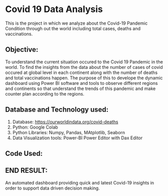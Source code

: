 # Covid 19 Data Analysis
This is the project in which we analyze about the Covid-19 Pandemic Condition through out the world including total cases, deaths and vaccinations.
## Objective:
To understand the current situation occured to the Covid 19 Pandemic in the world. To find the insights from the data about the number of cases of covid occured at global level in each continent along with the number of deaths and total vaccinations happen. The purpose of this to develope the dynamic dashboard using Power BI software and tools to observe different regions and continents so that understand the trends of this pandemic and make counter plan according to the regions.

## Database and Technology used:
1. Database: https://ourworldindata.org/covid-deaths
2. Python: Google Colab
3. Python Libraries: Numpy, Pandas, MAtplotlib, Seaborn
4. Data Visualization tools: Power-BI Power Editor with Dax Editor

## Code Used:

## END RESULT:
An automated dashboard providing quick and latest Covid-19 insights in order to support data driven decision making.
